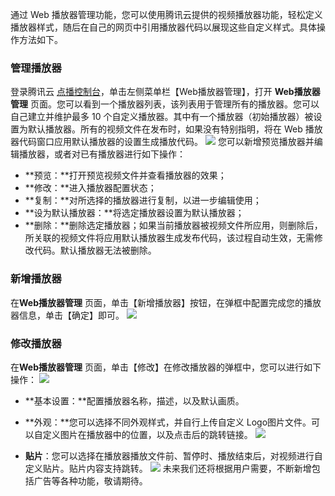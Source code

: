 通过 Web 播放器管理功能，您可以使用腾讯云提供的视频播放器功能，轻松定义播放器样式，随后在自己的网页中引用播放器代码以展现这些自定义样式。具体操作方法如下。

###  管理播放器
登录腾讯云 [点播控制台](https://console.cloud.tencent.com/video)，单击左侧菜单栏【Web播放器管理】，打开 **Web播放器管理**  页面。您可以看到一个播放器列表，该列表用于管理所有的播放器。您可以自己建立并维护最多 10 个自定义播放器。其中有一个播放器（初始播放器）被设置为默认播放器。所有的视频文件在发布时，如果没有特别指明，将在 Web 播放器代码窗口应用默认播放器的设置生成播放代码。
![](https://mc.qcloudimg.com/static/img/fa1d79bea04647fa2ffe084f86c571b5/image.png)
您可以新增预览播放器并编辑播放器，或者对已有播放器进行如下操作：

- **预览：**打开预览视频文件并查看播放器的效果；
- **修改：**进入播放器配置状态；
- **复制：**对所选择的播放器进行复制，以进一步编辑使用；
- **设为默认播放器：**将选定播放器设置为默认播放器；
- **删除：**删除选定播放器；如果当前播放器被视频文件所应用，则删除后，所关联的视频文件将应用默认播放器生成发布代码，该过程自动生效，无需修改代码。默认播放器无法被删除。

###  新增播放器
在**Web播放器管理**  页面，单击【新增播放器】按钮，在弹框中配置完成您的播放器信息，单击【确定】即可。
![](https://mc.qcloudimg.com/static/img/64f9d17a634ce0377c9e68a49253891a/image.png)

###  修改播放器
在**Web播放器管理**  页面，单击【修改】在修改播放器的弹框中，您可以进行如下操作：
![](https://mc.qcloudimg.com/static/img/9cfc71aff685839672b7049bc1c7243f/image.png)
- **基本设置：**配置播放器名称，描述，以及默认画质。

- **外观：**您可以选择不同外观样式，并自行上传自定义 Logo图片文件。可以自定义图片在播放器中的位置，以及点击后的跳转链接。
![](https://mc.qcloudimg.com/static/img/883957454b90bbdfea9a5679898e99c0/image.png)
- **贴片**：您可以选择在播放器播放文件前、暂停时、播放结束后，对视频进行自定义贴片。贴片内容支持跳转。
![](https://mc.qcloudimg.com/static/img/b3008758c750108e1aa662a2a59b617d/image.png)
未来我们还将根据用户需要，不断新增包括广告等各种功能，敬请期待。















